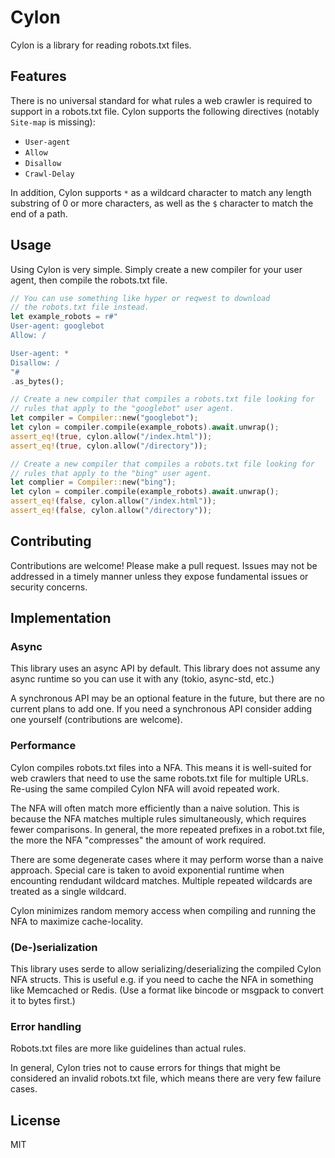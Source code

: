 # Cylon

Cylon is a library for reading robots.txt files.

## Features

There is no universal standard for what rules a web crawler
is required to support in a robots.txt file. Cylon supports
the following directives (notably `Site-map` is missing):

- `User-agent`
- `Allow`
- `Disallow`
- `Crawl-Delay`

In addition, Cylon supports `*` as a wildcard character to
match any length substring of 0 or more characters, as well
as the `$` character to match the end of a path.

## Usage

Using Cylon is very simple. Simply create a new compiler
for your user agent, then compile the robots.txt file.

```rust
// You can use something like hyper or reqwest to download
// the robots.txt file instead.
let example_robots = r#"
User-agent: googlebot
Allow: /

User-agent: *
Disallow: /
"#
.as_bytes();

// Create a new compiler that compiles a robots.txt file looking for
// rules that apply to the "googlebot" user agent.
let compiler = Compiler::new("googlebot");
let cylon = compiler.compile(example_robots).await.unwrap();
assert_eq!(true, cylon.allow("/index.html"));
assert_eq!(true, cylon.allow("/directory"));

// Create a new compiler that compiles a robots.txt file looking for
// rules that apply to the "bing" user agent.
let complier = Compiler::new("bing");
let cylon = compiler.compile(example_robots).await.unwrap();
assert_eq!(false, cylon.allow("/index.html"));
assert_eq!(false, cylon.allow("/directory"));
```

## Contributing

Contributions are welcome! Please make a pull request. Issues may not
be addressed in a timely manner unless they expose fundamental issues
or security concerns.

## Implementation

### Async

This library uses an async API by default. This library does not assume
any async runtime so you can use it with any (tokio, async-std, etc.)

A synchronous API may be an optional feature in the future, but there
are no current plans to add one. If you need a synchronous API consider
adding one yourself (contributions are welcome).

### Performance

Cylon compiles robots.txt files into a NFA. This means it is well-suited
for web crawlers that need to use the same robots.txt file for multiple URLs.
Re-using the same compiled Cylon NFA will avoid repeated work.

The NFA will often match more efficiently than a naive solution. This
is because the NFA matches multiple rules simultaneously, which requires
fewer comparisons. In general, the more repeated prefixes in a robot.txt file,
the more the NFA "compresses" the amount of work required.

There are some degenerate cases where it may perform worse than a naive approach.
Special care is taken to avoid exponential runtime when encounting rendudant
wildcard matches. Multiple repeated wildcards are treated as a single wildcard.

Cylon minimizes random memory access when compiling and running the
NFA to maximize cache-locality.

### (De-)serialization

This library uses serde to allow serializing/deserializing the compiled Cylon
NFA structs. This is useful e.g. if you need to cache the NFA in something like
Memcached or Redis. (Use a format like bincode or msgpack to convert it to
bytes first.)

### Error handling

Robots.txt files are more like guidelines than actual rules.

In general, Cylon tries not to cause errors for things that might be considered
an invalid robots.txt file, which means there are very few failure cases.

## License

MIT
